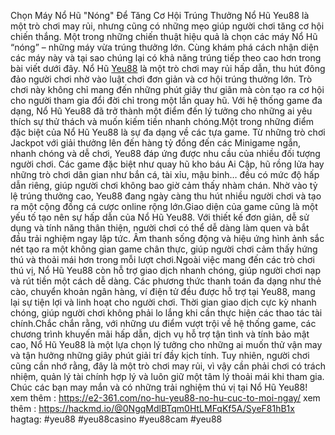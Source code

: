 Chọn Máy Nổ Hũ "Nóng" Để Tăng Cơ Hội Trúng Thưởng
Nổ Hũ Yeu88 là một trò chơi may rủi, nhưng cũng có những mẹo giúp người chơi tăng cơ hội chiến thắng. Một trong những chiến thuật hiệu quả là chọn các máy Nổ Hũ “nóng” – những máy vừa trúng thưởng lớn. Cùng khám phá cách nhận diện các máy này và tại sao chúng lại có khả năng trúng tiếp theo cao hơn trong bài viết dưới đây.
Nổ Hũ [Yeu88](https://e2-361.com/) là một trò chơi may rủi hấp dẫn, thu hút đông đảo người chơi nhờ vào luật chơi đơn giản và cơ hội trúng thưởng lớn. Trò chơi này không chỉ mang đến những phút giây thư giãn mà còn tạo ra cơ hội cho người tham gia đổi đời chỉ trong một lần quay hũ. Với hệ thống game đa dạng, Nổ Hũ Yeu88 đã trở thành một điểm đến lý tưởng cho những ai yêu thích sự thử thách và muốn kiếm tiền nhanh chóng.Một trong những điểm đặc biệt của Nổ Hũ Yeu88 là sự đa dạng về các tựa game. Từ những trò chơi Jackpot với giải thưởng lên đến hàng tỷ đồng đến các Minigame ngắn, nhanh chóng và dễ chơi, Yeu88 đáp ứng được nhu cầu của nhiều đối tượng người chơi. Các game đặc biệt như quay hũ kho báu Ai Cập, hũ rồng lửa hay những trò chơi dân gian như bắn cá, tài xỉu, mậu binh… đều có mức độ hấp dẫn riêng, giúp người chơi không bao giờ cảm thấy nhàm chán. Nhờ vào tỷ lệ trúng thưởng cao, Yeu88 đang ngày càng thu hút nhiều người chơi và tạo ra một cộng đồng cá cược online rộng lớn.Giao diện của game cũng là một yếu tố tạo nên sự hấp dẫn của Nổ Hũ Yeu88. Với thiết kế đơn giản, dễ sử dụng và tính năng thân thiện, người chơi có thể dễ dàng làm quen và bắt đầu trải nghiệm ngay lập tức. Âm thanh sống động và hiệu ứng hình ảnh sắc nét tạo ra một không gian game chân thực, giúp người chơi cảm thấy hứng thú và thoải mái hơn trong mỗi lượt chơi.Ngoài việc mang đến các trò chơi thú vị, Nổ Hũ Yeu88 còn hỗ trợ giao dịch nhanh chóng, giúp người chơi nạp và rút tiền một cách dễ dàng. Các phương thức thanh toán đa dạng như thẻ cào, chuyển khoản ngân hàng, ví điện tử đều được hỗ trợ tại Yeu88, mang lại sự tiện lợi và linh hoạt cho người chơi. Thời gian giao dịch cực kỳ nhanh chóng, giúp người chơi không phải lo lắng khi cần thực hiện các thao tác tài chính.Chắc chắn rằng, với những ưu điểm vượt trội về hệ thống game, các chương trình khuyến mãi hấp dẫn, dịch vụ hỗ trợ tận tình và tính bảo mật cao, Nổ Hũ Yeu88 là một lựa chọn lý tưởng cho những ai muốn thử vận may và tận hưởng những giây phút giải trí đầy kịch tính. Tuy nhiên, người chơi cũng cần nhớ rằng, đây là một trò chơi may rủi, vì vậy cần phải chơi có trách nhiệm, quản lý tài chính hợp lý và luôn giữ một tâm lý thoải mái khi tham gia. Chúc các bạn may mắn và có những trải nghiệm thú vị tại Nổ Hũ Yeu88!
xem thêm : https://e2-361.com/no-hu-yeu88-no-hu-cuc-to-moi-ngay/
xem thêm : https://hackmd.io/@0NgqMdlBTqm0HtLMFqKf5A/SyeF81hB1x
hagtag: #yeu88 #yeu88casino #yeu88cam #yeu88 
